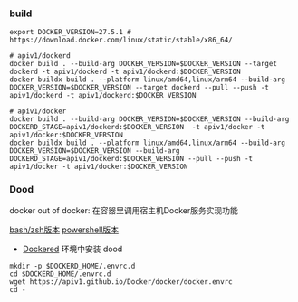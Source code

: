 ### build

```shell
export DOCKER_VERSION=27.5.1 # https://download.docker.com/linux/static/stable/x86_64/

# apiv1/dockerd
docker build . --build-arg DOCKER_VERSION=$DOCKER_VERSION --target dockerd -t apiv1/dockerd -t apiv1/dockerd:$DOCKER_VERSION
docker buildx build . --platform linux/amd64,linux/arm64 --build-arg DOCKER_VERSION=$DOCKER_VERSION --target dockerd --pull --push -t apiv1/dockerd -t apiv1/dockerd:$DOCKER_VERSION

# apiv1/docker
docker build . --build-arg DOCKER_VERSION=$DOCKER_VERSION --build-arg DOCKERD_STAGE=apiv1/dockerd:$DOCKER_VERSION  -t apiv1/docker -t apiv1/docker:$DOCKER_VERSION
docker buildx build . --platform linux/amd64,linux/arm64 --build-arg DOCKER_VERSION=$DOCKER_VERSION --build-arg DOCKERD_STAGE=apiv1/dockerd:$DOCKER_VERSION --pull --push -t apiv1/docker -t apiv1/docker:$DOCKER_VERSION
```

### Dood
docker out of docker: 在容器里调用宿主机Docker服务实现功能

[bash/zsh版本](./docker.envrc)
[powershell版本](./docker.ps1)

* [Dockered](../dockerd/README.md) 环境中安装 dood
```shell
mkdir -p $DOCKERD_HOME/.envrc.d
cd $DOCKERD_HOME/.envrc.d
wget https://apiv1.github.io/Docker/docker/docker.envrc
cd -
```